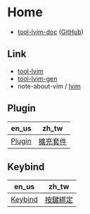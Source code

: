 
# Home

* [tool-lvim-doc](https://samwhelp.github.io/tool-lvim-doc/) ([GitHub](https://github.com/samwhelp/tool-lvim-doc))


## Link

* [tool-lvim](https://github.com/samwhelp/tool-lvim)
* [tool-lvim-gen](https://github.com/samwhelp/tool-lvim-gen)
* note-about-vim / [lvim](https://samwhelp.github.io/note-about-vim/read/project/lvim.html)


## Plugin

| en_us | zh_tw |
| --- | --- |
| [Plugin](https://samwhelp.github.io/tool-mvim-doc/read/en_us/feature/plugin.html) | [擴充套件](https://samwhelp.github.io/tool-mvim-doc/read/zh_tw/feature/plugin.html) |


## Keybind

| en_us | zh_tw |
| --- | --- |
| [Keybind](https://samwhelp.github.io/tool-mvim-doc/read/en_us/feature/keybind.html) | [按鍵綁定](https://samwhelp.github.io/tool-mvim-doc/read/zh_tw/feature/keybind.html) |
